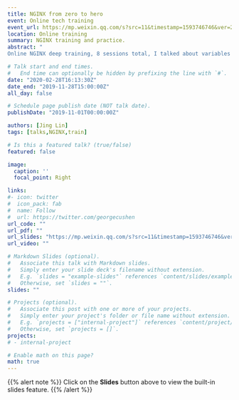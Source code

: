 ```yaml
---
title: NGINX from zero to hero
event: Online tech training
event_url: https://mp.weixin.qq.com/s?src=11&timestamp=1593746746&ver=2437&signature=leiJvKEmHTvn*yyw6bL07z82bZgQhGOCnagUwEu19mqFG5pZhp5hlc4Me0NcOSAt2m5Q2KMh*N-O0ZVwyLd6yjWp2xDls7v6iKOhiYJ7tkr6Y6RS7BlukBi2ILj3Rf8z&new=1
location: Online training
summary: NGINX training and practice.
abstract: "
Online NGINX deep training, 8 sessions total, I talked about variables and NGINX logging tracing metrics in PaaS environment."

# Talk start and end times.
#   End time can optionally be hidden by prefixing the line with `#`.
date: "2020-02-28T16:13:30Z"
date_end: "2019-11-28T15:00:00Z"
all_day: false

# Schedule page publish date (NOT talk date).
publishDate: "2019-11-01T00:00:00Z"

authors: [Jing Lin]
tags: [talks,NGINX,train]

# Is this a featured talk? (true/false)
featured: false

image:
  caption: ''
  focal_point: Right

links:
#- icon: twitter
#  icon_pack: fab
#  name: Follow
#  url: https://twitter.com/georgecushen
url_code: ""
url_pdf: ""
url_slides: "https://mp.weixin.qq.com/s?src=11&timestamp=1593746746&ver=2437&signature=leiJvKEmHTvn*yyw6bL07z82bZgQhGOCnagUwEu19mqFG5pZhp5hlc4Me0NcOSAt2m5Q2KMh*N-O0ZVwyLd6yjWp2xDls7v6iKOhiYJ7tkr6Y6RS7BlukBi2ILj3Rf8z&new=1"
url_video: ""

# Markdown Slides (optional).
#   Associate this talk with Markdown slides.
#   Simply enter your slide deck's filename without extension.
#   E.g. `slides = "example-slides"` references `content/slides/example-slides.md`.
#   Otherwise, set `slides = ""`.
slides: ""

# Projects (optional).
#   Associate this post with one or more of your projects.
#   Simply enter your project's folder or file name without extension.
#   E.g. `projects = ["internal-project"]` references `content/project/deep-learning/index.md`.
#   Otherwise, set `projects = []`.
projects:
# - internal-project

# Enable math on this page?
math: true
---
```


{{% alert note %}}
Click on the **Slides** button above to view the built-in slides feature.
{{% /alert %}}

